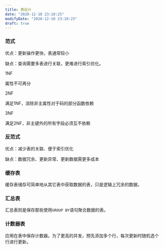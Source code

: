 ```yaml
---
title: 表设计
date: "2020-12-10 23:10:25"
modifyDate: "2020-12-10 23:10:25"
draft: true
---
```



### 范式

优点：更新操作更快，表通常较小

缺点：查询需要多表进行关联，更难进行索引优化。

1NF

属性不可再分

2NF

满足1NF，消除非主属性对于码的部分函数依赖

3NF

满足2NF，非主键外的所有字段必须互不依赖

### 反范式

优点：减少表的关联、便于索引优化

缺点：数据冗余、更新异常、更新数据需更多成本

### 缓存表

缓存表储存可简单地从其它表中获取数据的表，只是逻辑上冗余的数据。

### 汇总表

汇总表则是保存那些使用`GROUP BY`语句聚合数据的表。

### 计数器表

应用在表中保存计数器。为了更高的并发，预先添加多个行，每次更新时随机选个行进行更新。
